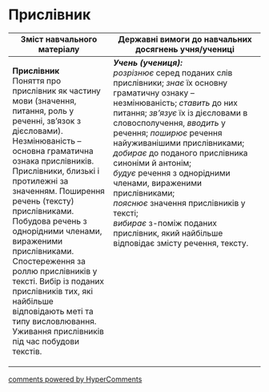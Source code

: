 <div id="hypercomments_widget" class="js-hypercomments-widget invisible"></div>

# Прислівник     

<table>
  <tr>
    <td width="40%" align="center"><b>Зміст навчального матеріалу</b></td>
    <td width="60%" align="center"><b>Державні вимоги до навчальних досягнень учня/учениці</b></td>
  </tr>
<tbody>
  <tr>
    <td width="40%" style="vertical-align:top !important;">
    <p><b>Прислівник </b><br>
Поняття про прислівник як частину мови (значення, питання, роль у реченні, зв’язок з дієсловами). Незмінюваність – основна граматична ознака прислівників. <br>
Прислівники, близькі і протилежні за значенням. Поширення речень (тексту) прислівниками. Побудова речень з однорідними членами, вираженими прислівниками.<br>
Спостереження за роллю прислівників у тексті. Вибір із поданих прислівників тих, які найбільше відповідають меті та типу висловлювання.<br>
Уживання прислівників під час побудови текстів.<br></td>
    <td width="60%" style="vertical-align:top !important;">
<i><b>Учень (учениця):</b></i><br>
<i>розрізнює</i> серед поданих слів прислівники; <i>знає</i> їх основну граматичну ознаку – незмінюваність; <i>ставить</i> до них питання; <i>зв’язує</i> їх із дієсловами в словосполучення, <i>вводить</i> у речення; <i>поширює</i> речення найуживанішими прислівниками;<br>
<i>добирає</i> до поданого прислівника синоніми й антонім;<br>
<i>будує</i> речення з однорідними членами, вираженими прислівниками;<br>
<i>пояснює</i> значення прислівників у тексті;<br>
<i>вибирає</i> з-поміж поданих прислівник, який найбільше відповідає змісту речення, тексту.<br></td>
  </tr>
</tbody>
</table>

<div class="js-hypercomments-container">
<a href="http://hypercomments.com" class="hc-link" title="comments widget">comments powered by HyperComments</a>
</div>